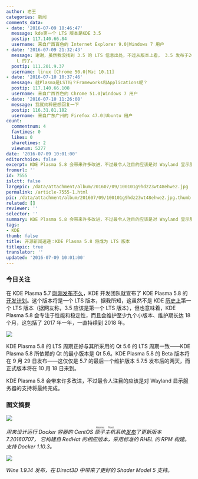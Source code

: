 ```yaml
---
author: 老王
categories: 新闻
comments_data:
- date: '2016-07-09 18:46:47'
  message: kde第一个 LTS 版本是KDE 3.5
  postip: 117.140.66.84
  username: 来自广西百色的 Internet Explorer 9.0|Windows 7 用户
- date: '2016-07-09 21:32:43'
  message: 谢谢，虽然我没找到 3.5 的 LTS 信息出处，不过从版本上看， 3.5 发布于2005年11月29日，而下一个版本4.0 则发布于2008年1月11日，这是够
    L 的了。
  postip: 111.201.9.37
  username: linux [Chrome 50.0|Mac 10.11]
- date: '2016-07-10 10:37:46'
  message: 就Plasma是LST吗？Frameworks和Applications呢？
  postip: 117.140.66.108
  username: 来自广西百色的 Chrome 51.0|Windows 7 用户
- date: '2016-07-10 11:26:08'
  message: 我就纯粹是想回复一下
  postip: 116.31.81.182
  username: 来自广东广州的 Firefox 47.0|Ubuntu 用户
count:
  commentnum: 4
  favtimes: 0
  likes: 0
  sharetimes: 2
  viewnum: 5277
date: '2016-07-09 10:01:00'
editorchoice: false
excerpt: KDE Plasma 5.8 会带来许多改进，不过最令人注目的应该是对 Wayland 显示服务器的支持将最终完成。
fromurl: ''
id: 7555
islctt: false
largepic: /data/attachment/album/201607/09/100101g9hdz23wt48ehwe2.jpg
permalink: /article-7555-1.html
pic: /data/attachment/album/201607/09/100101g9hdz23wt48ehwe2.jpg.thumb.jpg
related: []
reviewer: ''
selector: ''
summary: KDE Plasma 5.8 会带来许多改进，不过最令人注目的应该是对 Wayland 显示服务器的支持将最终完成。
tags:
- KDE
thumb: false
title: 开源新闻速递：KDE Plasma 5.8 将成为 LTS 版本
titlepic: true
translator: ''
updated: '2016-07-09 10:01:00'
---
```


### 今日关注


在 KDE Plasma 5.7 [刚刚发布不久](/article-7545-1.html)，KDE 开发团队就宣布了 KDE Plasma 5.8 的[开发计划](https://community.kde.org/Schedules/Plasma_5)。这个版本将是一个 LTS 版本，据我所知，这虽然不是 KDE [历史上](/article-6952-1.html)第一个 LTS 版本（据网友称，3.5 应该是第一个 LTS 版本），但也意味着，KDE Plasma 5.8 会专注于性能和稳定性，而且会维护至少九个小版本、维护期长达 18 个月，这包括了 2017 年一年，一直持续到 2018 年。


![](/data/attachment/album/201607/09/100101g9hdz23wt48ehwe2.jpg)


KDE Plasma 5.8 的 LTS 周期正好与其所采用的 Qt 5.6 的 LTS 周期一致——KDE Plasma 5.8 所依赖的 Qt 的最小版本是 Qt 5.6。KDE Plasma 5.8 的 Beta 版本将在 9 月 29 日发布——这仅仅是 5.7 的最后一个维护版本 5.7.5 发布后的两天，而正式版本将在 10 月 18 日来到。


KDE Plasma 5.8 会带来许多改进，不过最令人注目的应该是对 Wayland 显示服务器的支持将最终完成。


### 图文摘要


![](/data/attachment/album/201607/09/095325ieyueuowmonmkt6e.jpg)


*用来设计运行 Docker 容器的 CentOS <ruby> 原子主机 <rp>  （ </rp> <rt>  Atomic Host </rt> <rp>  ） </rp></ruby> 系统[发布](https://seven.centos.org/2016/07/new-centos-atomic-host-ready-for-download/)了更新版本 7.20160707， 它构建自 RedHat 的相应版本，采用标准的 RHEL 的 RPM 构建。支持 Docker 1.10.3。*


![](/data/attachment/album/201607/09/095925ftoiwtoov1v1rw52.jpg)


*Wine 1.9.14 发布，在 Direct3D 中带来了更好的 Shader Model 5 支持。*